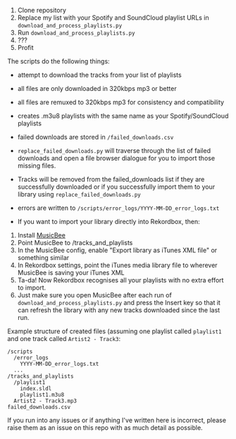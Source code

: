 1. Clone repository
2. Replace my list with your Spotify and SoundCloud playlist URLs in `download_and_process_playlists.py`
3. Run `download_and_process_playlists.py`
4. ???
5. Profit

The scripts do the following things:
* attempt to download the tracks from your list of playlists
* all files are only downloaded in 320kbps mp3 or better
* all files are remuxed to 320kbps mp3 for consistency and compatibility

* creates .m3u8 playlists with the same name as your Spotify/SoundCloud playlists

* failed downloads are stored in `/failed_downloads.csv`
* `replace_failed_downloads.py` will traverse through the list of failed downloads and open a file browser dialogue for you to import those missing files.
* Tracks will be removed from the failed_downloads list if they are successfully downloaded or if you successfully import them to your library using `replace_failed_downloads.py`
 
* errors are written to `/scripts/error_logs/YYYY-MM-DD_error_logs.txt`

* If you want to import your library directly into Rekordbox, then:
1. Install [MusicBee](https://www.getmusicbee.com/)
2. Point MusicBee to /tracks_and_playlists
3. In the MusicBee config, enable "Export library as iTunes XML file" or something similar
4. In Rekordbox settings, point the iTunes media library file to wherever MusicBee is saving your iTunes XML
5. Ta-da! Now Rekordbox recognises all your playlists with no extra effort to import.
6. Just make sure you open MusicBee after each run of `download_and_process_playlists.py` and press the Insert key so that it can refresh the library with any new tracks downloaded since the last run.

Example structure of created files (assuming one playlist called `playlist1` and one track called `Artist2 - Track3`:
```
/scripts
  /error_logs
    YYYY-MM-DD_error_logs.txt
  ...
/tracks_and_playlists
  /playlist1
    index.sldl
    playlist1.m3u8
  Artist2 - Track3.mp3
failed_downloads.csv
```

If you run into any issues or if anything I've written here is incorrect, please raise them as an issue on this repo with as much detail as possible.
